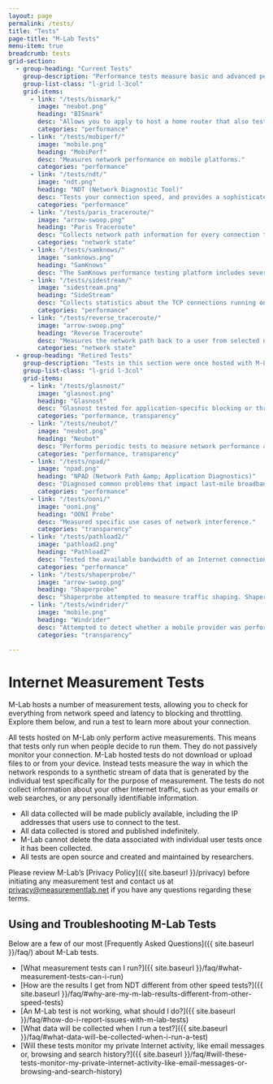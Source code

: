 ```yaml
---
layout: page
permalink: /tests/
title: "Tests"
page-title: "M-Lab Tests"
menu-item: true
breadcrumb: tests
grid-section:
  - group-heading: "Current Tests"
    group-description: "Performance tests measure basic and advanced performance characteristics of your network, such as speed, latency, jitter, and much more."
    group-list-class: "l-grid l-3col"
    grid-items:
      - link: "/tests/bismark/"
        image: "neubot.png"
        heading: "BISmark"
        desc: "Allows you to apply to host a home router that also tests network performance over time."
        categories: "performance"
      - link: "/tests/mobiperf/"
        image: "mobile.png"
        heading: "MobiPerf"
        desc: "Measures network performance on mobile platforms."
        categories: "performance"
      - link: "/tests/ndt/"
        image: "ndt.png"
        heading: "NDT (Network Diagnostic Tool)"
        desc: "Tests your connection speed, and provides a sophisticated diagnosis of problems limiting speed."
        categories: "performance"
      - link: "/tests/paris_traceroute/"
        image: "arrow-swoop.png"
        heading: "Paris Traceroute"
        desc: "Collects network path information for every connection to the M-Lab platform."
        categories: "network state"
      - link: "/tests/samknows/"
        image: "samknows.png"
        heading: "SamKnows"
        desc: "The SamKnows performance testing platform includes several performance and quality of service tests."
      - link: "/tests/sidestream/"
        image: "sidestream.png"
        heading: "SideStream"
        desc: "Collects statistics about the TCP connections running on the M-Lab platform."
        categories: "performance"
      - link: "/tests/reverse_traceroute/"
        image: "arrow-swoop.png"
        heading: "Reverse Traceroute"
        desc: "Measures the network path back to a user from selected network endpoints."
        categories: "network state"
  - group-heading: "Retired Tests"
    group-description: "Tests in this section were once hosted with M-Lab but have since been retired. The data collected by these tests while they were hosted on with M-Lab remains available. Please see each individual test's page for more information."
    group-list-class: "l-grid l-3col"
    grid-items:
      - link: "/tests/glasnost/"
        image: "glasnost.png"
        heading: "Glasnost"
        desc: "Glasnost tested for application-specific blocking or throttling, and was decommissioned on 07/07/2017. The source code is still available."
        categories: "performance, transparency"
      - link: "/tests/neubot/"
        image: "neubot.png"
        heading: "Neubot"
        desc: "Performs periodic tests to measure network performance and traffic throttling."
        categories: "performance, transparency"
      - link: "/tests/npad/"
        image: "npad.png"
        heading: "NPAD (Network Path &amp; Application Diagnostics)"
        desc: "Diagnosed common problems that impact last-mile broadband networks."
        categories: "performance"
      - link: "/tests/ooni/"
        image: "ooni.png"
        heading: "OONI Probe"
        desc: "Measured specific use cases of network interference."
        categories: "transparency"
      - link: "/tests/pathload2/"
        image: "pathload2.png"
        heading: "Pathload2"
        desc: "Tested the available bandwidth of an Internet connection until it was decommissioned from the M-Lab platform on 12/21/2012. However, the data and source code are still available."
        categories: "performance"
      - link: "/tests/shaperprobe/"
        image: "arrow-swoop.png"
        heading: "Shaperprobe"
        desc: "Shaperprobe attempted to measure traffic shaping. Shaperpobe was decommissioned from the M-Lab fleet on 5/11/2015."
      - link: "/tests/windrider/"
        image: "mobile.png"
        heading: "Windrider"
        desc: "Attempted to detect whether a mobile provider was performing application or service specific differentiation until it was decommissioned on 01/17/2013. The source code is still available."
        categories: "transparency"

---
```


# Internet Measurement Tests

M-Lab hosts a number of measurement tests, allowing you to check for everything from network speed and latency to blocking and throttling. Explore them below, and run a test to learn more about your connection.

All tests hosted on M-Lab only perform active measurements. This means that tests only run when people decide to run them. They do not passively monitor your connection. M-Lab hosted tests do not download or upload files to or from your device. Instead tests measure the way in which the network responds to a synthetic stream of data that is generated by the individual test specifically for the purpose of measurement. The tests do not collect information about your other Internet traffic, such as your emails or web searches, or any personally identifiable information.

* All data collected will be made publicly available, including the IP addresses that users use to connect to the test.
* All data collected is stored and published indefinitely.
* M-Lab cannot delete the data associated with individual user tests once it has been collected.
* All tests are open source and created and maintained by researchers.

Please review M-Lab’s [Privacy Policy]({{ site.baseurl }}/privacy) before initiating any measurement test and contact us at [privacy@measurementlab.net](mailto:privacy@measurementlab.net) if you have any questions regarding these terms.

## Using and Troubleshooting M-Lab Tests

Below are a few of our most [Frequently Asked Questions]({{ site.baseurl }}/faq/) about M-Lab tests.

* [What measurement tests can I run?]({{ site.baseurl }}/faq/#what-measurement-tests-can-i-run)
* [How are the results I get from NDT different from other speed tests?]({{ site.baseurl }}/faq/#why-are-my-m-lab-results-different-from-other-speed-tests)
* [An M-Lab test is not working, what should I do?]({{ site.baseurl }}/faq/#how-do-i-report-issues-with-m-lab-tests)
* [What data will be collected when I run a test?]({{ site.baseurl }}/faq/#what-data-will-be-collected-when-i-run-a-test)
* [Will these tests monitor my private Internet activity, like email messages or, browsing and search history?]({{ site.baseurl }}/faq/#will-these-tests-monitor-my-private-internet-activity-like-email-messages-or-browsing-and-search-history)
